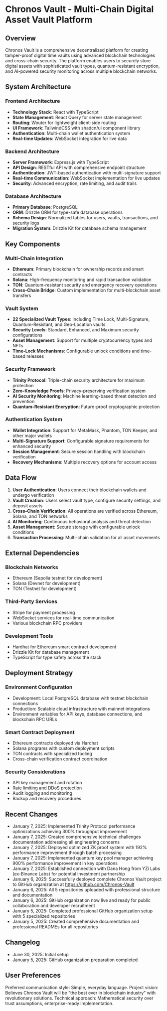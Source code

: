 # Chronos Vault - Multi-Chain Digital Asset Vault Platform

## Overview

Chronos Vault is a comprehensive decentralized platform for creating tamper-proof digital time vaults using advanced blockchain technologies and cross-chain security. The platform enables users to securely store digital assets with sophisticated vault types, quantum-resistant encryption, and AI-powered security monitoring across multiple blockchain networks.

## System Architecture

### Frontend Architecture
- **Technology Stack**: React with TypeScript
- **State Management**: React Query for server state management
- **Routing**: Wouter for lightweight client-side routing
- **UI Framework**: TailwindCSS with shadcn/ui component library
- **Authentication**: Multi-chain wallet authentication system
- **Real-time Updates**: WebSocket integration for live data

### Backend Architecture
- **Server Framework**: Express.js with TypeScript
- **API Design**: RESTful API with comprehensive endpoint structure
- **Authentication**: JWT-based authentication with multi-signature support
- **Real-time Communication**: WebSocket implementation for live updates
- **Security**: Advanced encryption, rate limiting, and audit trails

### Database Architecture
- **Primary Database**: PostgreSQL
- **ORM**: Drizzle ORM for type-safe database operations
- **Schema Design**: Normalized tables for users, vaults, transactions, and security logs
- **Migration System**: Drizzle Kit for database schema management

## Key Components

### Multi-Chain Integration
- **Ethereum**: Primary blockchain for ownership records and smart contracts
- **Solana**: High-frequency monitoring and rapid transaction validation
- **TON**: Quantum-resistant security and emergency recovery operations
- **Cross-Chain Bridge**: Custom implementation for multi-blockchain asset transfers

### Vault System
- **22 Specialized Vault Types**: Including Time Lock, Multi-Signature, Quantum-Resistant, and Geo-Location vaults
- **Security Levels**: Standard, Enhanced, and Maximum security configurations
- **Asset Management**: Support for multiple cryptocurrency types and NFTs
- **Time-Lock Mechanisms**: Configurable unlock conditions and time-based releases

### Security Framework
- **Trinity Protocol**: Triple-chain security architecture for maximum protection
- **Zero-Knowledge Proofs**: Privacy-preserving verification system
- **AI Security Monitoring**: Machine learning-based threat detection and prevention
- **Quantum-Resistant Encryption**: Future-proof cryptographic protection

### Authentication System
- **Wallet Integration**: Support for MetaMask, Phantom, TON Keeper, and other major wallets
- **Multi-Signature Support**: Configurable signature requirements for enhanced security
- **Session Management**: Secure session handling with blockchain verification
- **Recovery Mechanisms**: Multiple recovery options for account access

## Data Flow

1. **User Authentication**: Users connect their blockchain wallets and undergo verification
2. **Vault Creation**: Users select vault type, configure security settings, and deposit assets
3. **Cross-Chain Verification**: All operations are verified across Ethereum, Solana, and TON networks
4. **AI Monitoring**: Continuous behavioral analysis and threat detection
5. **Asset Management**: Secure storage with configurable unlock conditions
6. **Transaction Processing**: Multi-chain validation for all asset movements

## External Dependencies

### Blockchain Networks
- Ethereum (Sepolia testnet for development)
- Solana (Devnet for development)
- TON (Testnet for development)

### Third-Party Services
- Stripe for payment processing
- WebSocket services for real-time communication
- Various blockchain RPC providers

### Development Tools
- Hardhat for Ethereum smart contract development
- Drizzle Kit for database management
- TypeScript for type safety across the stack

## Deployment Strategy

### Environment Configuration
- Development: Local PostgreSQL database with testnet blockchain connections
- Production: Scalable cloud infrastructure with mainnet integrations
- Environment variables for API keys, database connections, and blockchain RPC URLs

### Smart Contract Deployment
- Ethereum contracts deployed via Hardhat
- Solana programs with custom deployment scripts
- TON contracts with specialized tooling
- Cross-chain verification contract coordination

### Security Considerations
- API key management and rotation
- Rate limiting and DDoS protection
- Audit logging and monitoring
- Backup and recovery procedures

## Recent Changes

- January 7, 2025: Implemented Trinity Protocol performance optimizations achieving 300% throughput improvement
- January 7, 2025: Created comprehensive technical challenges documentation addressing all engineering concerns
- January 7, 2025: Deployed optimized ZK proof system with 192% performance improvement through batch processing
- January 7, 2025: Implemented quantum key pool manager achieving 900% performance improvement in key operations
- January 7, 2025: Established connection with Dana Hong from YZi Labs (ex-Binance Labs) for potential investment partnership
- January 6, 2025: Successfully deployed complete Chronos Vault project to GitHub organization at https://github.com/Chronos-Vault
- January 6, 2025: All 5 repositories uploaded with professional structure and documentation
- January 6, 2025: GitHub organization now live and ready for public collaboration and developer recruitment
- January 5, 2025: Completed professional GitHub organization setup with 5 specialized repositories
- January 5, 2025: Created comprehensive documentation and professional READMEs for all repositories

## Changelog

- June 30, 2025: Initial setup
- January 5, 2025: GitHub organization preparation completed

## User Preferences

Preferred communication style: Simple, everyday language.
Project vision: Believes Chronos Vault will be "the best ever in blockchain industry" with revolutionary solutions.
Technical approach: Mathematical security over trust assumptions, enterprise-ready implementation.